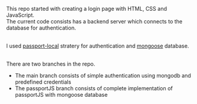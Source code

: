 This repo started with creating a login page with HTML, CSS and JavaScript.<br/>
The current code consists has a backend server which connects to the database for authentication.<br/><br/>

I used [passport-local](https://www.npmjs.com/package/passport-local) stratery for authentication and [mongoose](https://www.npmjs.com/package/mongoose) database.<br/><br/>

There are two branches in the repo. 
- The main branch consists of simple authentication using mongodb and predefined credentials
- The passportJS branch consists of complete implementation of passportJS with mongoose database


